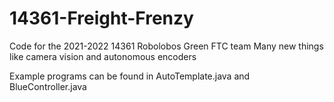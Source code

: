 # 14361-Freight-Frenzy
Code for the 2021-2022 14361 Robolobos Green FTC team
Many new things like camera vision and autonomous encoders

Example programs can be found in AutoTemplate.java and BlueController.java
